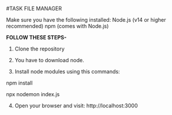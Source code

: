 #TASK FILE MANAGER

Make sure you have the following installed:
Node.js (v14 or higher recommended)
npm (comes with Node.js)

**FOLLOW THESE STEPS-**
1. Clone the repository

2. You have to download node.

3. Install node modules using this commands:

  npm install

  npx nodemon index.js

4. Open your browser and visit:
http://localhost:3000
